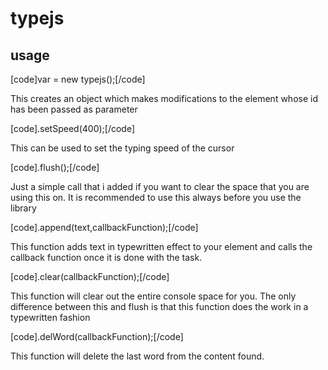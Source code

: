 # typejs

## usage

[code]var <ObjName> = new typejs(<Id of element>);[/code]

This creates an object which makes modifications to the element whose id has been passed as parameter

[code]<ObjName>.setSpeed(400);[/code]

This can be used to set the typing speed of the cursor

[code]<ObjName>.flush();[/code]

Just a simple call that i added if you want to clear the space that you are using this on. It is recommended to use this always before you use the library

[code]<ObjName>.append(text,callbackFunction);[/code]

This function adds text in typewritten effect to your element and calls the callback function once it is done with the task.

[code]<ObjName>.clear(callbackFunction);[/code]

This function will clear out the entire console space for you. The only difference between this and flush is that this function does the work in a typewritten fashion

[code]<ObjName>.delWord(callbackFunction);[/code]

This function will delete the last word from the content found.

